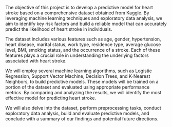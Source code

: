 

The objective of this project is to develop a predictive model for heart stroke based on a comprehensive dataset obtained from Kaggle. 
By leveraging machine learning techniques and exploratory data analysis, we aim to identify key risk factors and build a reliable model 
that can accurately predict the likelihood of heart stroke in individuals.

The dataset includes various features such as age, gender, hypertension, heart disease, marital status, work type, residence type, 
average glucose level, BMI, smoking status, and the occurrence of a stroke. Each of these features plays a crucial role in understanding
the underlying factors associated with heart stroke.

We will employ several machine learning algorithms, such as Logistic Regression, Support Vector Machine, Decision Trees, and 
K-Nearest Neighbors, to build predictive models. These models will be trained on a portion of the dataset and evaluated using appropriate 
performance metrics. By comparing and analyzing the results, we will identify the most effective model for predicting heart stroke.

We will also delve into the dataset, perform preprocessing tasks, conduct exploratory data analysis, build and evaluate predictive models, 
and conclude with a summary of our findings and potential future directions.

